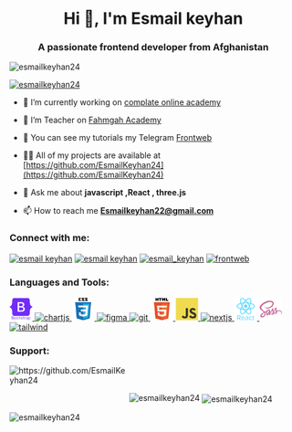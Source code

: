 <h1 align="center">Hi 👋, I'm Esmail keyhan</h1>
<h3 align="center">A passionate frontend developer from Afghanistan</h3>

<p align="left"> <img src="https://komarev.com/ghpvc/?username=esmailkeyhan24&label=Profile%20views&color=0e75b6&style=flat" alt="esmailkeyhan24" /> </p>

<p align="left"> <a href="https://github.com/ryo-ma/github-profile-trophy"><img src="https://github-profile-trophy.vercel.app/?username=esmailkeyhan24" alt="esmailkeyhan24" /></a> </p>

- 🔭 I’m currently working on [complate online academy](https://www.Frontweb.com)

- 👯 I’m Teacher on [Fahmgah Academy](https://www.facebook.com/fahmgahacademy.edu/)

- 🤝 You can see my tutorials my Telegram [Frontweb](https://t.me/ITECH_Servuces)

- 👨‍💻 All of my projects are available at [https://github.com/EsmailKeyhan24](https://github.com/EsmailKeyhan24)

- 💬 Ask me about **javascript ,React , three.js**

- 📫 How to reach me **Esmailkeyhan22@gmail.com**

<h3 align="left">Connect with me:</h3>
<p align="left">
<a href="https://linkedin.com/in/esmail keyhan" target="blank"><img align="center" src="https://raw.githubusercontent.com/rahuldkjain/github-profile-readme-generator/master/src/images/icons/Social/linked-in-alt.svg" alt="esmail keyhan" height="30" width="40" /></a>
<a href="https://fb.com/esmail keyhan" target="blank"><img align="center" src="https://raw.githubusercontent.com/rahuldkjain/github-profile-readme-generator/master/src/images/icons/Social/facebook.svg" alt="esmail keyhan" height="30" width="40" /></a>
<a href="https://instagram.com/esmail_keyhan" target="blank"><img align="center" src="https://raw.githubusercontent.com/rahuldkjain/github-profile-readme-generator/master/src/images/icons/Social/instagram.svg" alt="esmail_keyhan" height="30" width="40" /></a>
<a href="https://www.youtube.com/c/frontweb" target="blank"><img align="center" src="https://raw.githubusercontent.com/rahuldkjain/github-profile-readme-generator/master/src/images/icons/Social/youtube.svg" alt="frontweb" height="30" width="40" /></a>
</p>

<h3 align="left">Languages and Tools:</h3>
<p align="left"> <a href="https://getbootstrap.com" target="_blank" rel="noreferrer"> <img src="https://raw.githubusercontent.com/devicons/devicon/master/icons/bootstrap/bootstrap-plain-wordmark.svg" alt="bootstrap" width="40" height="40"/> </a> <a href="https://www.chartjs.org" target="_blank" rel="noreferrer"> <img src="https://www.chartjs.org/media/logo-title.svg" alt="chartjs" width="40" height="40"/> </a> <a href="https://www.w3schools.com/css/" target="_blank" rel="noreferrer"> <img src="https://raw.githubusercontent.com/devicons/devicon/master/icons/css3/css3-original-wordmark.svg" alt="css3" width="40" height="40"/> </a> <a href="https://www.figma.com/" target="_blank" rel="noreferrer"> <img src="https://www.vectorlogo.zone/logos/figma/figma-icon.svg" alt="figma" width="40" height="40"/> </a> <a href="https://git-scm.com/" target="_blank" rel="noreferrer"> <img src="https://www.vectorlogo.zone/logos/git-scm/git-scm-icon.svg" alt="git" width="40" height="40"/> </a> <a href="https://www.w3.org/html/" target="_blank" rel="noreferrer"> <img src="https://raw.githubusercontent.com/devicons/devicon/master/icons/html5/html5-original-wordmark.svg" alt="html5" width="40" height="40"/> </a> <a href="https://developer.mozilla.org/en-US/docs/Web/JavaScript" target="_blank" rel="noreferrer"> <img src="https://raw.githubusercontent.com/devicons/devicon/master/icons/javascript/javascript-original.svg" alt="javascript" width="40" height="40"/> </a> <a href="https://nextjs.org/" target="_blank" rel="noreferrer"> <img src="https://cdn.worldvectorlogo.com/logos/nextjs-2.svg" alt="nextjs" width="40" height="40"/> </a> <a href="https://reactjs.org/" target="_blank" rel="noreferrer"> <img src="https://raw.githubusercontent.com/devicons/devicon/master/icons/react/react-original-wordmark.svg" alt="react" width="40" height="40"/> </a> <a href="https://sass-lang.com" target="_blank" rel="noreferrer"> <img src="https://raw.githubusercontent.com/devicons/devicon/master/icons/sass/sass-original.svg" alt="sass" width="40" height="40"/> </a> <a href="https://tailwindcss.com/" target="_blank" rel="noreferrer"> <img src="https://www.vectorlogo.zone/logos/tailwindcss/tailwindcss-icon.svg" alt="tailwind" width="40" height="40"/> </a> </p>

<h3 align="left">Support:</h3>
<p><a href="https://www.buymeacoffee.com/https://github.com/EsmailKeyhan24"> <img align="left" src="https://cdn.buymeacoffee.com/buttons/v2/default-yellow.png" height="50" width="210" alt="https://github.com/EsmailKeyhan24" /></a></p><br><br>

<p><img align="left" src="https://github-readme-stats.vercel.app/api/top-langs?username=esmailkeyhan24&show_icons=true&locale=en&layout=compact" alt="esmailkeyhan24" /></p>

<p>&nbsp;<img align="center" src="https://github-readme-stats.vercel.app/api?username=esmailkeyhan24&show_icons=true&locale=en" alt="esmailkeyhan24" /></p>

<p><img align="center" src="https://github-readme-streak-stats.herokuapp.com/?user=esmailkeyhan24&" alt="esmailkeyhan24" /></p>
